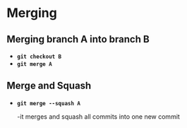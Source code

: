 # Merging

## Merging branch A into branch B

* **`git checkout B`**\
  &#x20; &#x20;
* **`git merge A`**

## Merge and Squash

*   **`git merge --squash A`**

    \-it merges and squash all commits into one new commit
